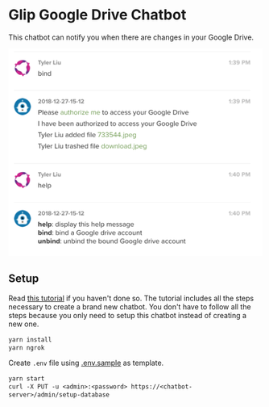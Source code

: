 # Glip Google Drive Chatbot

This chatbot can notify you when there are changes in your Google Drive.

![](Glip_Google_Drive_Chatbot.png)


## Setup

Read [this tutorial](https://github.com/tylerlong/glip-ping-chatbot/tree/express) if you haven't done so.
The tutorial includes all the steps necessary to create a brand new chatbot.
You don't have to follow all the steps because you only need to setup this chatbot instead of creating a new one.

```
yarn install
yarn ngrok
```

Create `.env` file using [.env.sample](.env.sample) as template.


```
yarn start
curl -X PUT -u <admin>:<password> https://<chatbot-server>/admin/setup-database
```
